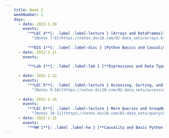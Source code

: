 ```yaml
---
    title: Week 2
    weekNumber: 2
    days:
      - date: 2022-1-10
        events:
          "**LEC 4**{: .label .label-lecture } [Arrays and DataFrames](http://datahub.ucsd.edu/user-redirect/git-sync?repo=https://github.com/dsc-courses/dsc10-2022-wi&subPath=lectures/lec04/lecture.ipynb) [🎥](https://www.youtube.com/playlist?list=PLDNbnocpJUhY0apdPlKvEPOrjl25_awmf)":
            "[Notes 7-8](https://notes.dsc10.com/02-data_sets/arrays.html)"
                
          "**DIS 1**{: .label .label-disc } [Python Basics and Causality](http://datahub.ucsd.edu/user-redirect/git-sync?repo=https://github.com/dsc-courses/dsc10-2022-wi&subPath=discussions/01-python_basics_causality/discussion.ipynb)":
      - date: 2022-1-11
        events:
          
          "**Lab 1**{: .label .label-lab } [**Expressions and Data Types (due 1/11)**](http://datahub.ucsd.edu/user-redirect/git-sync?repo=https://github.com/dsc-courses/dsc10-2022-wi&subPath=labs/01-python_basics/lab.ipynb)":
          
      - date: 2022-1-12
        events:
          "**LEC 5**{: .label .label-lecture } Accessing, Sorting, and Querying":
            "[Notes 9-10](https://notes.dsc10.com/02-data_sets/accessing.html)"
                
      - date: 2022-1-14
        events:
          "**LEC 6**{: .label .label-lecture } More Queries and GroupBy":
            "[Notes 10-11](https://notes.dsc10.com/02-data_sets/querying.html)"
      - date: 2022-1-15
        events:
          "**HW 1**{: .label .label-hw } [**Causality and Basic Python (due 1/15)**](http://datahub.ucsd.edu/user-redirect/git-sync?repo=https://github.com/dsc-courses/dsc10-2022-wi&subPath=homeworks/01-causality/homework.ipynb)":
---
```

